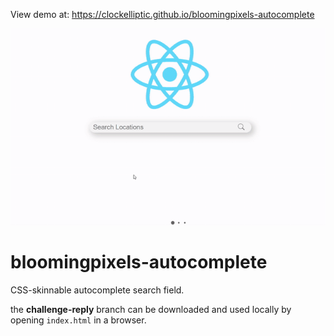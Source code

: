 View demo at: https://clockelliptic.github.io/bloomingpixels-autocomplete

![Demo Video](https://github.com/clockelliptic/bloomingpixels-autocomplete/blob/master/bloomingpixel_demo.gif)

# bloomingpixels-autocomplete
CSS-skinnable autocomplete search field.

the __challenge-reply__ branch can be downloaded and used locally by opening `index.html` in a browser.
